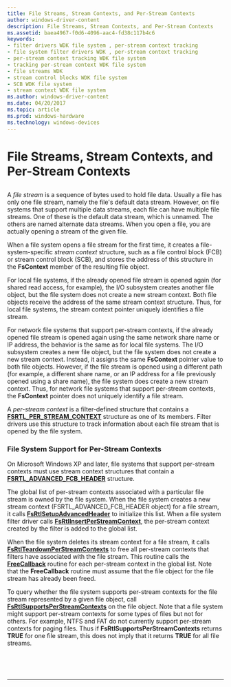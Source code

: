 ```yaml
---
title: File Streams, Stream Contexts, and Per-Stream Contexts
author: windows-driver-content
description: File Streams, Stream Contexts, and Per-Stream Contexts
ms.assetid: baea4967-f0d6-4096-aac4-fd38c117b4c6
keywords:
- filter drivers WDK file system , per-stream context tracking
- file system filter drivers WDK , per-stream context tracking
- per-stream context tracking WDK file system
- tracking per-stream context WDK file system
- file streams WDK
- stream control blocks WDK file system
- SCB WDK file system
- stream context WDK file system
ms.author: windows-driver-content
ms.date: 04/20/2017
ms.topic: article
ms.prod: windows-hardware
ms.technology: windows-devices
---
```


# File Streams, Stream Contexts, and Per-Stream Contexts


## <span id="ddk_file_streams_stream_contexts_and_per_stream_contexts_if"></span><span id="DDK_FILE_STREAMS_STREAM_CONTEXTS_AND_PER_STREAM_CONTEXTS_IF"></span>


A *file stream* is a sequence of bytes used to hold file data. Usually a file has only one file stream, namely the file's default data stream. However, on file systems that support multiple data streams, each file can have multiple file streams. One of these is the default data stream, which is unnamed. The others are named alternate data streams. When you open a file, you are actually opening a stream of the given file.

When a file system opens a file stream for the first time, it creates a file-system-specific *stream context* structure, such as a file control block (FCB) or stream control block (SCB), and stores the address of this structure in the **FsContext** member of the resulting file object.

For local file systems, if the already opened file stream is opened again (for shared read access, for example), the I/O subsystem creates another file object, but the file system does not create a new stream context. Both file objects receive the address of the same stream context structure. Thus, for local file systems, the stream context pointer uniquely identifies a file stream.

For network file systems that support per-stream contexts, if the already opened file stream is opened again using the same network share name or IP address, the behavior is the same as for local file systems. The I/O subsystem creates a new file object, but the file system does not create a new stream context. Instead, it assigns the same **FsContext** pointer value to both file objects. However, if the file stream is opened using a different path (for example, a different share name, or an IP address for a file previously opened using a share name), the file system does create a new stream context. Thus, for network file systems that support per-stream contexts, the **FsContext** pointer does not uniquely identify a file stream.

A *per-stream context* is a filter-defined structure that contains a [**FSRTL\_PER\_STREAM\_CONTEXT**](https://msdn.microsoft.com/library/windows/hardware/ff547357) structure as one of its members. Filter drivers use this structure to track information about each file stream that is opened by the file system.

### <span id="File_System_Support_for_Per-Stream_Contexts"></span><span id="file_system_support_for_per-stream_contexts"></span><span id="FILE_SYSTEM_SUPPORT_FOR_PER-STREAM_CONTEXTS"></span>File System Support for Per-Stream Contexts

On Microsoft Windows XP and later, file systems that support per-stream contexts must use stream context structures that contain a [**FSRTL\_ADVANCED\_FCB\_HEADER**](https://msdn.microsoft.com/library/windows/hardware/ff547334) structure.

The global list of per-stream contexts associated with a particular file stream is owned by the file system. When the file system creates a new stream context (FSRTL\_ADVANCED\_FCB\_HEADER object) for a file stream, it calls [**FsRtlSetupAdvancedHeader**](https://msdn.microsoft.com/library/windows/hardware/ff547257) to initialize this list. When a file system filter driver calls [**FsRtlInsertPerStreamContext**](https://msdn.microsoft.com/library/windows/hardware/ff546194), the per-stream context created by the filter is added to the global list.

When the file system deletes its stream context for a file stream, it calls [**FsRtlTeardownPerStreamContexts**](https://msdn.microsoft.com/library/windows/hardware/ff547295) to free all per-stream contexts that filters have associated with the file stream. This routine calls the [**FreeCallback**](https://msdn.microsoft.com/library/windows/hardware/ff547357) routine for each per-stream context in the global list. Note that the **FreeCallback** routine must assume that the file object for the file stream has already been freed.

To query whether the file system supports per-stream contexts for the file stream represented by a given file object, call [**FsRtlSupportsPerStreamContexts**](https://msdn.microsoft.com/library/windows/hardware/ff547285) on the file object. Note that a file system might support per-stream contexts for some types of files but not for others. For example, NTFS and FAT do not currently support per-stream contexts for paging files. Thus if **FsRtlSupportsPerStreamContexts** returns **TRUE** for one file stream, this does not imply that it returns **TRUE** for all file streams.

 

 


--------------------



